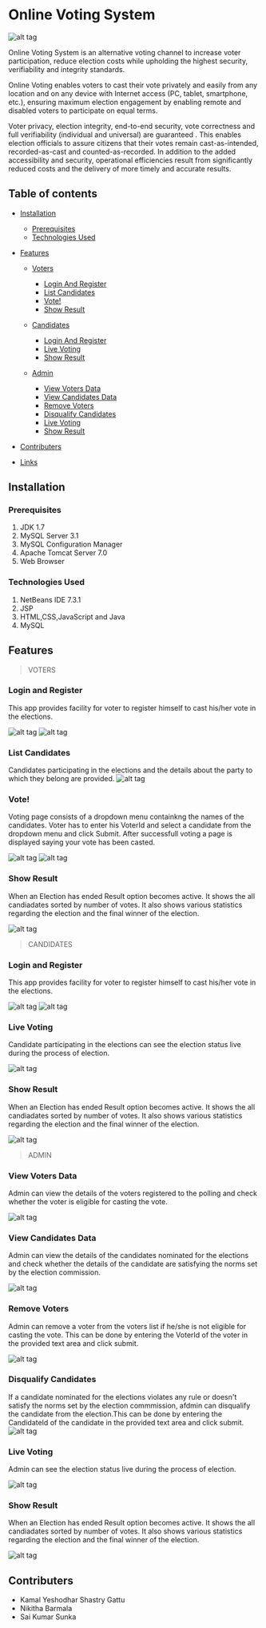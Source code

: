 # Online Voting System

![alt tag](https://github.com/kysgattu/Online-Voting-System/blob/master/OVS%20Screenshots/online%20voting%20home.png)

Online Voting System is an alternative voting channel to increase voter participation, reduce election costs while upholding the highest security, verifiability and integrity standards.

Online Voting enables voters to cast their vote privately and easily from any location and on any device with Internet access (PC, tablet, smartphone, etc.), ensuring maximum election engagement by enabling remote and disabled voters to participate on equal terms.

Voter privacy, election integrity, end-to-end security, vote correctness and full verifiability (individual and universal) are guaranteed . This enables election officials to assure citizens that their votes remain cast-as-intended, recorded-as-cast and counted-as-recorded. In addition to the added accessibility and security, operational efficiencies result from significantly reduced costs and the delivery of more timely and accurate results.

## Table of contents

- [Installation](#installation)
    - [Prerequisites](#prerequisites)
    - [Technologies Used](#technologies-used)
- [Features](#features)
    - [Voters](#voters)
        - [Login And Register](#login-and-register)
        - [List Candidates](#list-candidates)
        - [Vote!](#vote)
        - [Show Result](#show-result)
    - [Candidates](#candidates)
        - [Login And Register](#login-and-register)
        - [Live Voting](#voting-status)        
        - [Show Result](#show-result)
    
    - [Admin](#admin)
        - [View Voters Data](#voters-list)
        - [View Candidates Data](#candidates-list)
        - [Remove Voters](#remove-voters)
        - [Disqualify Candidates](#remove-candidates)
        - [Live Voting](#voting-status)        
        - [Show Result](#show-result)
        
- [Contributers](#contributers)
- [Links](#links)

## Installation <a name='installation'></a>

### Prerequisites <a name='prerequisites'></a>

1. JDK 1.7
2. MySQL Server 3.1 
3. MySQL Configuration Manager
4. Apache Tomcat Server 7.0 
5. Web Browser

### Technologies Used <a name='technologies-used'></a>

1. NetBeans IDE 7.3.1
2. JSP
3. HTML,CSS,JavaScript and Java
4. MySQL


## Features <a name='features'></a>

> VOTERS <a name='voters'></a>

### Login and Register <a name='login-and-register'></a>
This app provides facility for voter to register himself to cast his/her vote in the elections.

![alt tag](https://github.com/kysgattu/Online-Voting-System/blob/master/OVS%20Screenshots/user_reg.PNG)
![alt tag](https://github.com/kysgattu/Online-Voting-System/blob/master/OVS%20Screenshots/Login.PNG)

### List Candidates <a name='list-candidates'></a>
Candidates participating in the elections and the details about the party to which they belong are provided.
![alt tag](https://github.com/kysgattu/Online-Voting-System/blob/master/OVS%20Screenshots/contestantslist.PNG)

### Vote! <a name='vote'></a>
Voting page consists of a dropdown menu containkng the names of the candidates. Voter has to enter his VoterId and select a candidate from the dropdown menu and click Submit. After successfull voting a page is displayed saying your vote has been casted.

![alt tag](https://github.com/kysgattu/Online-Voting-System/blob/master/OVS%20Screenshots/voting.PNG)
![alt tag](https://github.com/kysgattu/Online-Voting-System/blob/master/OVS%20Screenshots/voted.PNG)

### Show Result <a name='show-result'></a>
When an Election has ended Result option becomes active. It shows the all candiadates sorted by number of votes. It also shows various statistics regarding the election and the final winner of the election.

![alt tag](https://github.com/kysgattu/Online-Voting-System/blob/master/OVS%20Screenshots/final%20result.png)


> CANDIDATES <a name='candidates'></a>

### Login and Register <a name='login-and-register'></a>
This app provides facility for voter to register himself to cast his/her vote in the elections.

![alt tag](https://github.com/kysgattu/Online-Voting-System/blob/master/OVS%20Screenshots/cand_reg.PNG)
![alt tag](https://github.com/kysgattu/Online-Voting-System/blob/master/OVS%20Screenshots/Login.PNG)

### Live Voting <a name='voting-status'></a>
Candidate participating in the elections can see the election status live during the process of election.

![alt tag](https://github.com/kysgattu/Online-Voting-System/blob/master/OVS%20Screenshots/live%20voting.PNG)

### Show Result <a name='show-result'></a>
When an Election has ended Result option becomes active. It shows the all candiadates sorted by number of votes. It also shows various statistics regarding the election and the final winner of the election.

![alt tag](https://github.com/kysgattu/Online-Voting-System/blob/master/OVS%20Screenshots/final%20result.png)

> ADMIN <a name='admin'></a>


### View Voters Data <a name='voters-list'></a>
Admin can view the details of the voters registered to the polling and check whether the voter is eligible for casting the vote.

![alt tag](https://github.com/kysgattu/Online-Voting-System/blob/master/OVS%20Screenshots/user_list.PNG)

### View Candidates Data <a name='candidates-list'></a>
Admin can view the details of the candidates nominated for the elections and check whether the details of the candidate are satisfying the norms set by the election commission.

![alt tag](https://github.com/kysgattu/Online-Voting-System/blob/master/OVS%20Screenshots/cand_list.PNG)

### Remove Voters <a name='remove-voters'></a>
Admin can remove a voter from the voters list if he/she is not eligible for casting the vote. This can be done by entering the VoterId of the voter in the provided text area and click submit.

![alt tag](https://github.com/kysgattu/Online-Voting-System/blob/master/OVS%20Screenshots/del_voters.PNG)

### Disqualify Candidates <a name='remove-candidate'></a>
If a candidate nominated for the elections violates any rule or doesn't satisfy the norms set by the election commmission, afdmin can disqualify the candidate from the election.This can be done by entering the CandidateId of the candidate in the provided text area and click submit.
![alt tag](https://github.com/kysgattu/Online-Voting-System/blob/master/OVS%20Screenshots/del_cand.PNG)

### Live Voting <a name='voting-status'></a>
Admin can see the election status live during the process of election.

![alt tag](https://github.com/kysgattu/Online-Voting-System/blob/master/OVS%20Screenshots/live%20voting.PNG)

### Show Result <a name='show-result'></a>
When an Election has ended Result option becomes active. It shows the all candiadates sorted by number of votes. It also shows various statistics regarding the election and the final winner of the election.

![alt tag](https://github.com/kysgattu/Online-Voting-System/blob/master/OVS%20Screenshots/final%20result.png)

## Contributers <a name='contributers'></a>
* Kamal Yeshodhar Shastry Gattu
* Nikitha Barmala
* Sai Kumar Sunka


